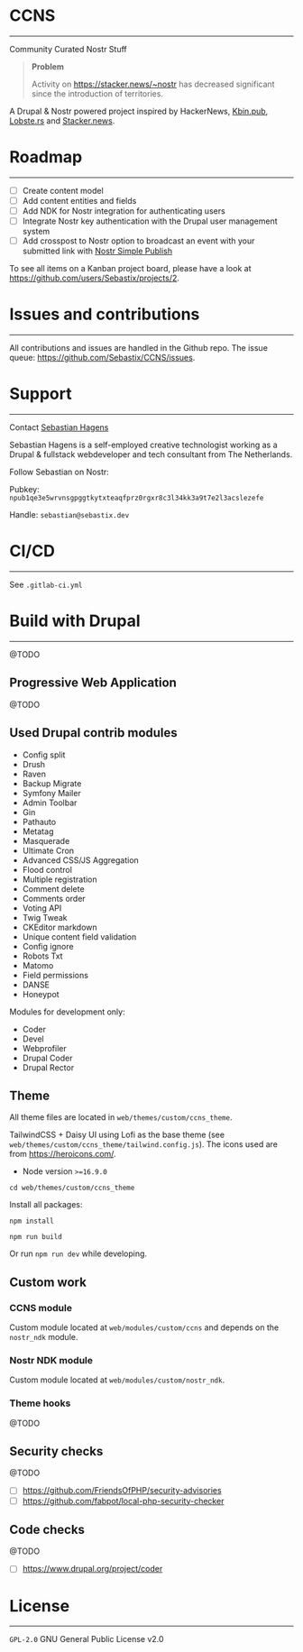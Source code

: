 # CCNS

---

Community Curated Nostr Stuff

> **Problem**
>
> Activity on https://stacker.news/~nostr has decreased significant since the introduction of territories.

A Drupal & Nostr powered project inspired by HackerNews, [Kbin.pub](http://Kbin.pub), [Lobste.rs](http://Lobste.rs) and [Stacker.news](http://Stacker.news).

# Roadmap

---

- [ ] Create content model
- [ ] Add content entities and fields
- [ ] Add NDK for Nostr integration for authenticating users
- [ ] Integrate Nostr key authentication with the Drupal user management system
- [ ] Add crosspost to Nostr option to broadcast an event with your submitted link with [Nostr Simple Publish](https://www.drupal.org/project/nostr_simple_publish)

To see all items on a Kanban project board, please have a look at https://github.com/users/Sebastix/projects/2.

# Issues and contributions

---

All contributions and issues are handled in the Github repo.
The issue queue: https://github.com/Sebastix/CCNS/issues.

# Support

---

Contact [Sebastian Hagens](https://gitlab.com/Sebastix)

Sebastian Hagens is a self-employed creative technologist working as a Drupal & fullstack webdeveloper and tech consultant from The Netherlands.

Follow Sebastian on Nostr:

Pubkey: `npub1qe3e5wrvnsgpggtkytxteaqfprz0rgxr8c3l34kk3a9t7e2l3acslezefe`

Handle: `sebastian@sebastix.dev`

# CI/CD

---

See `.gitlab-ci.yml`

# Build with Drupal

---

@TODO

## Progressive Web Application

@TODO

## Used Drupal contrib modules

* Config split
* Drush
* Raven
* Backup Migrate
* Symfony Mailer
* Admin Toolbar
* Gin
* Pathauto
* Metatag
* Masquerade
* Ultimate Cron
* Advanced CSS/JS Aggregation
* Flood control
* Multiple registration
* Comment delete
* Comments order
* Voting API
* Twig Tweak
* CKEditor markdown
* Unique content field validation
* Config ignore
* Robots Txt
* Matomo
* Field permissions
* DANSE
* Honeypot

Modules for development only:
* Coder
* Devel
* Webprofiler
* Drupal Coder
* Drupal Rector

## Theme

All theme files are located in `web/themes/custom/ccns_theme`.

TailwindCSS + Daisy UI using Lofi as the base theme (see `web/themes/custom/ccns_theme/tailwind.config.js`).
The icons used are from https://heroicons.com/.

- Node version `>=16.9.0`

`cd web/themes/custom/ccns_theme`

Install all packages:

`npm install`

`npm run build`

Or run `npm run dev` while developing.

## Custom work


### CCNS module

Custom module located at `web/modules/custom/ccns` and depends on the `nostr_ndk` module.

### Nostr NDK module

Custom module located at `web/modules/custom/nostr_ndk`.

### Theme hooks

@TODO

## Security checks

@TODO
- [ ] https://github.com/FriendsOfPHP/security-advisories
- [ ] https://github.com/fabpot/local-php-security-checker

## Code checks

@TODO
- [ ] https://www.drupal.org/project/coder

# License

---

`GPL-2.0` GNU General Public License v2.0


